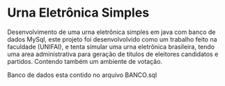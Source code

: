# Urna Eletrônica Simples
Desenvolvimento de uma urna eletrônica simples em java com banco de dados MySql, este projeto foi desenvolvolvido como um trabalho feito na faculdade (UNIFAI), e tenta simular uma urna eletrônica brasileira, tendo uma area administrativa para geração de titulos de eleitores candidatos e partidos. Contendo também um ambiente de votação.

Banco de dados esta contido no arquivo BANCO.sql
